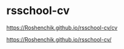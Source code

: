 # rsschool-cv
 https://Roshenchik.github.io/rsschool-cv/cv

 https://Roshenchik.github.io/rsschool-cv/